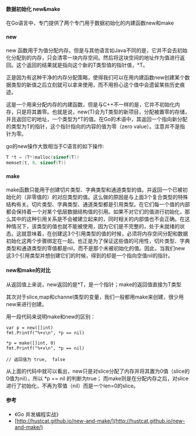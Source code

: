 #### 数据初始化 new&make

在Go语言中，专门提供了两个专门用于数据初始化的内建函数new和make

#### new

new 函数用于为值分配内存。但是与其他语言如Java不同的是，它并不会去初始化分配到的内存，只会清零一块内存空间。然后将这块空间的地址作为值进行返回。这个返回的结果就是指向这个新的T类型值的指针值，\*T。

正是因为有这种干净的内存分配策略，使得我们可以在用内建函数new创建某个数据类型的新值之后立刻就可以拿来使用，而不用担心这个值中会遗留某些历史痕迹。

这是一个用来分配内存的内建函数，但是与C++不一样的是，它并不初始化内存，只是将其置零。也就是说，new\(T\)会为T类型的新项目，分配被置零的存储，并且返回它的地址，一个类型为\*T的值。在Go的术语中，其返回一个指向新分配的类型为T的指针，这个指针指向的内容的值为零（zero value）。注意并不是指针为零。

go的new操作大致相当于C语言的如下操作:

```C
T *t = (T*)malloc(sizeof(T))
memset(t, 0, sizeof(T))
```

#### make

make函数只能用于创建切片类型、字典类型和通道类型的值。并返回一个已被初始化的（非零值的）的对应类型的值。这么做的原因是与上面3个复合类型的特殊结构有关。切片类型、字典类型、通道类型都是引用类型。在它们每一个值的内部都会保持着一个对某个低层数据结构值的引用。如果不对它们的值进行初始化，那么其中的这种引用关系是不会被建立起来的，同时相关的内部值也不会正确。在这种情况下，该类型的值也就不能被使用，因为它们是不完整的，处于未就绪的状态。这就意味着，在创建这3个引用类型的值的时候，必须将内存空间分配和数据初始化这两个步骤绑定在一起。也正是为了保证这些值的可用性，切片类型、字典类型和通道类型的零值都是nil，而不是那个未被初始化的值。因此，当我们new这3个引用类型并想创建它们的时候，得到的却是一个指向空值nil的指针。

#### new和make的对比

从返回值上来说，new返回的是*T，是一个指针；make的返回值直接为T类型

其次对于slice,map和channel类型的变量，我们一般都用make来创建，很少用new来进行创建。

用一段代码来说明make和new的区别：

```golang
var p = new([]int)
fmt.Printf("%+v\n", *p == nil)

*p = make([]int, 0)
fmt.Printf("%+v\n", *p == nil)

// 返回值为 true,  false
```

从上面的代码中就可以看出，new只是对slice分配了内存并将其置为0值（slice的0值为nil），所以 *p == nil 的判断为true； 而make则是在分配内存之后，对slice进行了初始化，不再为零值（nil）而是一个len=0的slice。

#### 参考

* 《Go 并发编程实战》
* [http://hustcat.github.io/new-and-make/](http://hustcat.github.io/new-and-make/)




